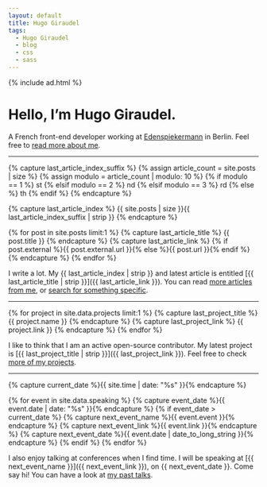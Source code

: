 ```yaml
---
layout: default
title: Hugo Giraudel
tags:
  - Hugo Giraudel
  - blog
  - css
  - sass
---
```


{% include ad.html %}

# Hello, I’m Hugo Giraudel.

A French front-end developer working at [Edenspiekermann](http://edenspiekermann.com) in Berlin. Feel free to [read more about me](/about/).

---

{% capture last_article_index_suffix %}
  {% assign article_count = site.posts | size %}
  {% assign modulo = article_count | modulo: 10 %}
  {% if modulo == 1 %}
    st
  {% elsif modulo == 2 %}
    nd
  {% elsif modulo == 3 %}
    rd
  {% else %}
    th
  {% endif %}
{% endcapture %}

{% capture last_article_index %}
{{ site.posts | size }}{{ last_article_index_suffix | strip }}
{% endcapture %}

{% for post in site.posts limit:1 %}
{% capture last_article_title %}
{{ post.title }}
{% endcapture %}
{% capture last_article_link %}
{% if post.external %}{{ post.external.url }}{% else %}{{ post.url }}{% endif %}
{% endcapture %}
{% endfor %}

I write a lot. My {{ last_article_index | strip }} and latest article is entitled [{{ last_article_title | strip }}]({{ last_article_link }}). You can read [more articles from me](/blog/), or [search for something specific](/search/).

---

{% for project in site.data.projects limit:1 %}
{% capture last_project_title %}
{{ project.name }}
{% endcapture %}
{% capture last_project_link %}
{{ project.link }}
{% endcapture %}
{% endfor %}

I like to think that I am an active open-source contributor. My latest project is [{{ last_project_title | strip }}]({{ last_project_link }}). Feel free to check [more of my projects](/projects/).

---

{% capture current_date %}{{ site.time | date: "%s" }}{% endcapture %}

{% for event in site.data.speaking %}
{% capture event_date %}{{ event.date | date: "%s" }}{% endcapture %}
{% if event_date > current_date %}
{% capture next_event_name %}{{ event.event }}{% endcapture %}
{% capture next_event_link %}{{ event.link }}{% endcapture %}
{% capture next_event_date %}{{ event.date | date_to_long_string }}{% endcapture %}
{% endif %}
{% endfor %}

I also enjoy talking at conferences when I find time. I will be speaking at [{{ next_event_name }}]({{ next_event_link }}), on {{ next_event_date }}. Come say hi! You can have a look at [my past talks](/speaking/).
